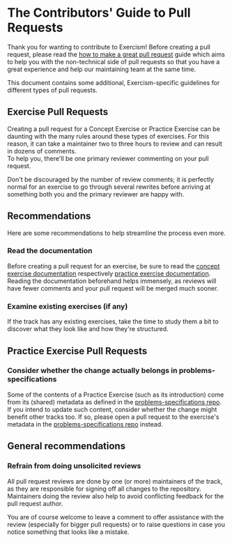 # The Contributors' Guide to Pull Requests

Thank you for wanting to contribute to Exercism!
Before creating a pull request, please read the [how to make a great pull request][how-to-make-a-great-pr] guide which aims to help you with the non-technical side of pull requests so that you have a great experience and help our maintaining team at the same time.

This document contains some additional, Exercism-specific guidelines for different types of pull requests.

## Exercise Pull Requests

Creating a pull request for a Concept Exercise or Practice Exercise can be daunting with the many rules around these types of exercises.
For this reason, it can take a maintainer two to three hours to review and can result in dozens of comments.  
To help you, there'll be one primary reviewer commenting on your pull request.

Don't be discouraged by the number of review comments; it is perfectly normal for an exercise to go through several rewrites before arriving at something both you and the primary reviewer are happy with.

## Recommendations

Here are some recommendations to help streamline the process even more.

### Read the documentation

Before creating a pull request for an exercise, be sure to read the [concept exercise documentation][concept-exercises] respectively [practice exercise documentation][practice-exercises].
Reading the documentation beforehand helps immensely, as reviews will have fewer comments and your pull request will be merged much sooner.

### Examine existing exercises (if any)

If the track has any existing exercises, take the time to study them a bit to discover what they look like and how they're structured.

## Practice Exercise Pull Requests

### Consider whether the change actually belongs in problems-specifications

Some of the contents of a Practice Exercise (such as its introduction) come from its (shared) metadata as defined in the [problems-specifications repo][problem-specifications].
If you intend to update such content, consider whether the change might benefit other tracks too.
If so, please open a pull request to the exercise's metadata in the [problems-specifications repo][problem-specifications] instead.

## General recommendations

### Refrain from doing unsolicited reviews

All pull request reviews are done by one (or more) maintainers of the track, as they are responsible for signing off all changes to the repository.
Maintainers doing the review also help to avoid conflicting feedback for the pull request author.

You are of course welcome to leave a comment to offer assistance with the review (especially for bigger pull requests) or to raise questions in case you notice something that looks like a mistake.

[how-to-make-a-great-pr]: /docs/community/being-a-good-community-member/pull-requests
[problem-specifications]: https://github.com/exercism/problem-specifications
[concept-exercises]: https://exercism.org/docs/building/tracks/concept-exercises
[practice-exercises]: https://exercism.org/docs/building/tracks/practice-exercises
